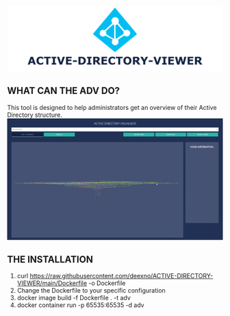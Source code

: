 ![ADV](https://github.com/deexno/ACTIVE-DIRECTORY-VIEWER/blob/main/src/banner.png?raw=true "ADV")

## WHAT CAN THE ADV DO?
This tool is designed to help administrators get an overview of their Active Directory structure.
![EXAMPLE](https://github.com/deexno/ACTIVE-DIRECTORY-VIEWER/blob/main/src/example.gif?raw=true "EXAMPLE")

## THE INSTALLATION
1. curl https://raw.githubusercontent.com/deexno/ACTIVE-DIRECTORY-VIEWER/main/Dockerfile -o Dockerfile
2. Change the Dockerfile to your specific configuration
3. docker image build -f Dockerfile . -t adv
4. docker container run -p 65535:65535 -d adv
